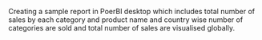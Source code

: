 Creating a sample report in PoerBI desktop which includes total number of sales by each category and product name and country wise number of categories are sold and total number of sales are visualised globally.

